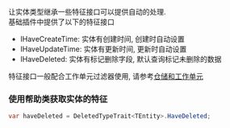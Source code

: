 让实体类型继承一些特征接口可以提供自动的处理.<br/>
基础插件中提供了以下的特征接口<br/>

- IHaveCreateTime: 实体有创建时间, 创建时自动设置
- IHaveUpdateTime: 实体有更新时间, 更新时自动设置
- IHaveDeleted: 实体有标记删除字段, 默认查询标记未删除的数据

特征接口一般配合工作单元过滤器使用, 请参考[仓储和工作单元](common.base.repository_uow)

### 使用帮助类获取实体的特征

```csharp
var haveDeleted = DeletedTypeTrait<TEntity>.HaveDeleted;
```

